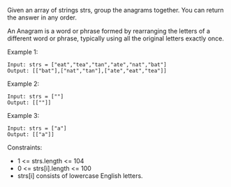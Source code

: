 Given an array of strings strs, group the anagrams together. You can return the answer in any order.

An Anagram is a word or phrase formed by rearranging the letters of a different word or phrase, typically using all the original letters exactly once.

 

Example 1:
```
Input: strs = ["eat","tea","tan","ate","nat","bat"]
Output: [["bat"],["nat","tan"],["ate","eat","tea"]]
```

Example 2:
```
Input: strs = [""]
Output: [[""]]
```

Example 3:
```
Input: strs = ["a"]
Output: [["a"]]
```

Constraints:

- 1 <= strs.length <= 104
- 0 <= strs[i].length <= 100
- strs[i] consists of lowercase English letters.